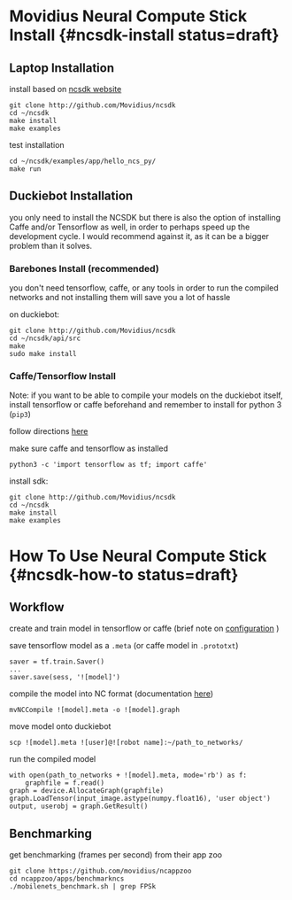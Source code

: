 # Movidius Neural Compute Stick Install {#ncsdk-install status=draft}

## Laptop Installation
install based on [ncsdk website](https://movidius.github.io/ncsdk/install.html)


    git clone http://github.com/Movidius/ncsdk
    cd ~/ncsdk
    make install
    make examples


test installation

    cd ~/ncsdk/examples/app/hello_ncs_py/
    make run


## Duckiebot Installation

you only need to install the NCSDK but there is also the option of installing Caffe and/or Tensorflow as well, in order to perhaps speed up the development cycle. I would recommend against it, as it can be a bigger problem than it solves.

### Barebones Install (recommended)
you don't need tensorflow, caffe, or any tools in order to run the compiled networks and not installing them will save you a lot of hassle

on duckiebot:

    git clone http://github.com/Movidius/ncsdk
    cd ~/ncsdk/api/src
    make
    sudo make install


### Caffe/Tensorflow Install

Note: if you want to be able to compile your models on the duckiebot itself, install tensorflow or caffe beforehand and remember to install for python 3 (`pip3`)

follow directions [here](#caffe-tensorflow-install)

make sure caffe and tensorflow as installed

    python3 -c 'import tensorflow as tf; import caffe'


install sdk:

    git clone http://github.com/Movidius/ncsdk
    cd ~/ncsdk
    make install
    make examples


# How To Use Neural Compute Stick {#ncsdk-how-to status=draft}

## Workflow

create and train model in tensorflow or caffe (brief note on [configuration](https://movidius.github.io/ncsdk/configure_network.html) )

save tensorflow model as a `.meta`  (or caffe model in `.prototxt`)
    
    saver = tf.train.Saver()
    ...
    saver.save(sess, '![model]')

compile the model into NC format (documentation [here](https://movidius.github.io/ncsdk/tools/compile.html))


    mvNCCompile ![model].meta -o ![model].graph
    

move model onto duckiebot 

    scp ![model].meta ![user]@![robot name]:~/path_to_networks/

run the compiled model

    with open(path_to_networks + ![model].meta, mode='rb') as f:
        graphfile = f.read()
    graph = device.AllocateGraph(graphfile)
    graph.LoadTensor(input_image.astype(numpy.float16), 'user object')
    output, userobj = graph.GetResult()

## Benchmarking

get benchmarking (frames per second) from their app zoo
    
    git clone https://github.com/movidius/ncappzoo
    cd ncappzoo/apps/benchmarkncs
    ./mobilenets_benchmark.sh | grep FPSk


